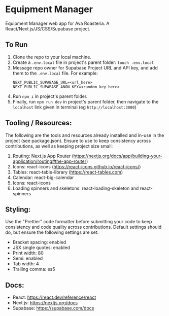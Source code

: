 # Equipment Manager

Equipment Manager web app for Ava Roasteria. A React/Next.js/JS/CSS/Supabase project.

## To Run

1. Clone the repo to your local machine.
2. Create a `.env.local` file in project's parent folder: `touch .env.local`
3. Message repo owner for Supabase Project URL and API key, and add them to the `.env.local` file. For example:
    ```
    NEXT_PUBLIC_SUPABASE_URL=<url_here>
    NEXT_PUBLIC_SUPABASE_ANON_KEY=<random_key_here>
    ```
4. Run `npm i` in project's parent folder.
5. Finally, run `npm run dev` in project's parent folder, then navigate to the `localhost` link given in terminal (eg `http://localhost:3000`)

## Tooling / Resources:

The following are the tools and resources already installed and in-use in the project (see package.json). Ensure to use to keep consistency across contributions, as well as keeping project size small:

1. Routing: Next.js App Router (https://nextjs.org/docs/app/building-your-application/routing#the-app-router)
2. Icons: react-icons (https://react-icons.github.io/react-icons/)
3. Tables: react-table-library (https://react-tables.com)
4. Calendar: react-big-calendar
5. Icons: react-icons
6. Loading spinners and skeletons: react-loading-skeleton and react-spinners

## Styling:

Use the "Prettier" code formatter before submitting your code to keep consistency and code quality across contributions. Default settings should do, but ensure the following settings are set:

-   Bracket spacing: enabled
-   JSX single quotes: enabled
-   Print width: 80
-   Semi: enabled
-   Tab width: 4
-   Trailing comma: es5

## Docs:

-   React: https://react.dev/reference/react
-   Next.js: https://nextjs.org/docs
-   Supabase: https://supabase.com/docs
